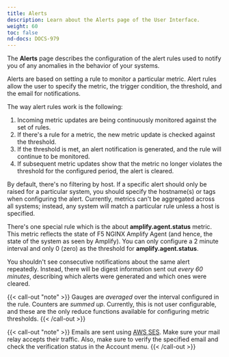 ```yaml
---
title: Alerts
description: Learn about the Alerts page of the User Interface.
weight: 60
toc: false
nd-docs: DOCS-979
---
```


The **Alerts** page describes the configuration of the alert rules used to notify you of any anomalies in the behavior of your systems.

Alerts are based on setting a rule to monitor a particular metric. Alert rules allow the user to specify the metric, the trigger condition, the threshold, and the email for notifications.

The way alert rules work is the following:

  1. Incoming metric updates are being continuously monitored against the set of rules.
  2. If there's a rule for a metric, the new metric update is checked against the threshold.
  3. If the threshold is met, an alert notification is generated, and the rule will continue to be monitored.
  4. If subsequent metric updates show that the metric no longer violates the threshold for the configured period, the alert is cleared.

By default, there's no filtering by host. If a specific alert should only be raised for a particular system, you should specify the hostname(s) or tags when configuring the alert. Currently, metrics can't be aggregated across all systems; instead, any system will match a particular rule unless a host is specified.

There's one special rule which is the about **amplify.agent.status** metric. This metric reflects the state of F5 NGINX Amplify Agent (and hence, the state of the system as seen by Amplify). You can only configure a 2 minute interval and only 0 (zero) as the threshold for **amplify.agent.status**.

You shouldn't see consecutive notifications about the same alert repeatedly. Instead, there will be digest information sent out *every 60 minutes*, describing which alerts were generated and which ones were cleared.

{{< call-out "note" >}} Gauges are *averaged* over the interval configured in the rule. Counters are *summed up*. Currently, this is not user configurable, and these are the only reduce functions available for configuring metric thresholds. {{< /call-out >}}

{{< call-out "note" >}} Emails are sent using [AWS SES](https://aws.amazon.com/ses/). Make sure your mail relay accepts their traffic. Also, make sure to verify the specified email and check the verification status in the Account menu. {{< /call-out >}}
